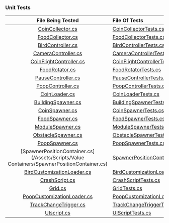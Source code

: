 ### Unit Tests

  | File Being Tested | File Of Tests |
  |:-----------------:|:--------------|
  | [CoinCollector.cs](/Assets/Scripts/Collectors/CoinCollector.cs)                           | [CoinCollectorTests.cs](/Assets/Tests/Editor/CoinCollectorTests.cs) |
  | [FoodCollector.cs](/Assets/Scripts/Collectors/FoodCollector.cs)                           | [FoodCollectorTests.cs](/Assets/Tests/Editor/FoodCollectorTests.cs) |
  | [BirdController.cs](/Assets/Scripts/Controllers/BirdController.cs)                        | [BirdControllerTests.cs](/Assets/Tests/Editor/BirdControllerTests.cs) |
  | [CameraController.cs](/Assets/Scripts/Controllers/CameraController.cs)                    | [CameraControllerTests.cs](/Assets/Tests/Editor/CameraControllerTests.cs) |
  | [CoinFlightController.cs](/Assets/Scripts/Controllers/CoinFlightController.cs)            | [CoinFlightControllerTests.cs](/Assets/Tests/Editor/CoinFlightControllerTests.cs) |
  | [FoodRotator.cs](/Assets/Scripts/Controllers/FoodRotator.cs)                              | [FoodRotatorTests.cs](/Assets/Tests/Editor/FoodRotatorTests.cs) |
  | [PauseController.cs](/Assets/Scripts/Controllers/PauseController.cs)                      | [PauseControllerTests.cs](/Assets/Tests/Editor/PauseControllerTests.cs) |
  | [PoopController.cs](/Assets/Scripts/Controllers/PoopController.cs)                        | [PoopControllerTests.cs](/Assets/Tests/Editor/PoopControllerTests.cs) |
  | [CoinLoader.cs](/Assets/Scripts/Persistence/CoinLoader.cs)                                | [CoinLoaderTests.cs](/Assets/Tests/Editor/CoinLoaderTests.cs) |
  | [BuildingSpawner.cs](/Assets/Scripts/Spawners/BuildingSpawner.cs)                         | [BuildingSpawnerTests.cs](/Assets/Tests/Editor/BuildingSpawnerTests.cs) |
  | [CoinSpawner.cs](/Assets/Scripts/Spawners/CoinSpawner.cs)                                 | [CoinSpawnerTests.cs](/Assets/Tests/Editor/CoinSpawnerTests.cs) |
  | [FoodSpawner.cs](/Assets/Scripts/Spawners/FoodSpawner.cs)                                 | [FoodSpawnerTests.cs](/Assets/Tests/Editor/FoodSpawnerTests.cs)
  | [ModuleSpawner.cs](/Assets/Scripts/Spawners/ModuleSpawner.cs)                             | [ModuleSpawnerTests.cs](/Assets/Tests/Editor/ModuleSpawnerTests.cs) |
  | [ObstacleSpawner.cs](/Assets/Scripts/Spawners/ObstacleSpawner.cs)                         | [ObstacleSpawnerTests.cs](/Assets/Tests/Editor/ObstacleSpawnerTests.cs) |
  | [PoopSpawner.cs](/Assets/Scripts/Spawners/PoopSpawner.cs)                                 | [PoopSpawnerTests.cs](/Assets/Tests/Editor/PoopSpawnerTests.cs) |
  | [SpawnerPositionContainer.cs](/Assets/Scripts/Value Containers/SpawnerPositionContainer.cs)| [SpawnerPositionContainerTests.cs](/Assets/Tests/Editor/SpawnerPositionContainerTests.cs) |
  | [BirdCustomizationLoader.cs](/Assets/Scripts/BirdCustomizationLoader.cs)                  | [BirdCustomizationLoaderTests.cs](/Assets/Tests/Editor/BirdCustomizationLoaderTests.cs) |
  | [CrashScript.cs](/Assets/Scripts/CrashScript.cs)                                          | [CrashScriptTests.cs](/Assets/Tests/Editor/CrashScriptTests.cs) |
  | [Grid.cs](/Assets/Scripts/Grid.cs)                                                        | [GridTests.cs](/Assets/Tests/Editor/GridTests.cs) |
  | [PoopCustomizationLoader.cs](/Assets/Scripts/PoopCustomizationLoader.cs)                  | [PoopCustomizationLoaderTests.cs](/Assets/Tests/Editor/PoopCustomizationLoaderTests.cs) |
  | [TrackChangeTrigger.cs](/Assets/Scripts/TrackChangeTrigger.cs)                            | [TrackChangeTriggerTests.cs](/Assets/Tests/Editor/TrackChangeTriggerTests.cs) |
  | [UIscript.cs](/Assets/Scripts/UIscript.cs)                                                | [UIScriptTests.cs](/Assets/Tests/Editor/UIScriptTests.cs) |
